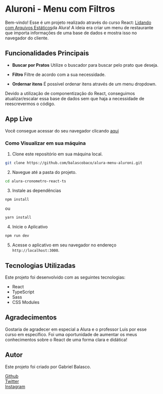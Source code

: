 # Aluroni - Menu com Filtros

Bem-vindo! Esse é um projeto realizado através do curso React: [Lidando com Arquivos Estáticos](https://cursos.alura.com.br/course/react-arquivos-estaticos)da Alura! A ideia era criar um menu de restaurante que importa informações de uma base de dados e mostra isso no navegador do cliente.

## Funcionalidades Principais

- **Buscar por Pratos** Utilize o buscador para buscar pelo prato que deseja.

- **Filtro** Filtre de acordo com a sua necessidade.

- **Ordernar itens** É possível ordenar itens através de um menu dropdown.

Devido a utilização de componentização do React, conseguimos atualizar/escalar essa base de dados sem que haja a necessidade de reescrevermos o código.

## App Live

Você consegue acessar do seu navegador clicando [aqui](https://balascobaco.github.io/alura-menu-aluroni)

### Como Visualizar em sua máquina

1. Clone este repositório em sua máquina local.

```bash
git clone https://github.com/balascobaco/alura-menu-aluroni.git
```

2. Navegue até a pasta do projeto.

```bash
cd alura-cronometro-react-ts
```

3. Instale as dependências

```bash
npm install
```

ou

```bash
yarn install
```

4. Inicie o Aplicativo

```bash
npm run dev
```

5. Acesse o aplicativo em seu navegador no endereço `http://localhost:3000`.

## Tecnologias Utilizadas

Este projeto foi desenvolvido com as seguintes tecnologias:

- React
- TypeScript
- Sass
- CSS Modules

## Agradecimentos

Gostaria de agradecer em especial a Alura e o professor Luis por esse curso em específico. Foi uma oportunidade de aumentar os meus conhecimentos sobre o React de uma forma clara e didática!

## Autor

Este projeto foi criado por Gabriel Balasco.

[Github](https://github.com/balascobaco)\
[Twitter](https://twitter.com/balascobaco)\
[Instagram](https://instagram.com/balascobaco)
